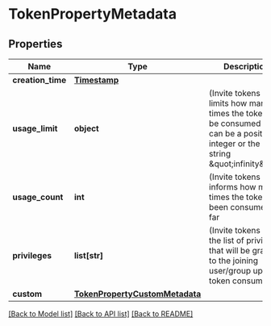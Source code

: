# TokenPropertyMetadata

## Properties
Name | Type | Description | Notes
------------ | ------------- | ------------- | -------------
**creation_time** | [**Timestamp**](Timestamp.md) |  | [optional] 
**usage_limit** | **object** | (Invite tokens only) limits how many times the token can be consumed - can be a positive integer or the literal string \&quot;infinity\&quot;  | [optional] 
**usage_count** | **int** | (Invite tokens only) informs how many times the token has been consumed so far  | [optional] 
**privileges** | **list[str]** | (Invite tokens only) the list of privileges that will be granted to the joining user/group upon token consumption  | [optional] 
**custom** | [**TokenPropertyCustomMetadata**](TokenPropertyCustomMetadata.md) |  | [optional] 

[[Back to Model list]](../README.md#documentation-for-models) [[Back to API list]](../README.md#documentation-for-api-endpoints) [[Back to README]](../README.md)

